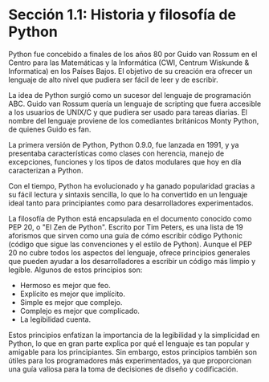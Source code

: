 # Sección 1.1: Historia y filosofía de Python

Python fue concebido a finales de los años 80 por Guido van Rossum en el Centro para las Matemáticas y la Informática (CWI, Centrum Wiskunde & Informatica) en los Países Bajos. El objetivo de su creación era ofrecer un lenguaje de alto nivel que pudiera ser fácil de leer y de escribir.

La idea de Python surgió como un sucesor del lenguaje de programación ABC. Guido van Rossum quería un lenguaje de scripting que fuera accesible a los usuarios de UNIX/C y que pudiera ser usado para tareas diarias. El nombre del lenguaje proviene de los comediantes británicos Monty Python, de quienes Guido es fan.

La primera versión de Python, Python 0.9.0, fue lanzada en 1991, y ya presentaba características como clases con herencia, manejo de excepciones, funciones y los tipos de datos modulares que hoy en día caracterizan a Python.

Con el tiempo, Python ha evolucionado y ha ganado popularidad gracias a su fácil lectura y sintaxis sencilla, lo que lo ha convertido en un lenguaje ideal tanto para principiantes como para desarrolladores experimentados.

La filosofía de Python está encapsulada en el documento conocido como PEP 20, o "El Zen de Python". Escrito por Tim Peters, es una lista de 19 aforismos que sirven como una guía de cómo escribir código Pythonic (código que sigue las convenciones y el estilo de Python). Aunque el PEP 20 no cubre todos los aspectos del lenguaje, ofrece principios generales que pueden ayudar a los desarrolladores a escribir un código más limpio y legible. Algunos de estos principios son:

- Hermoso es mejor que feo.
- Explícito es mejor que implícito.
- Simple es mejor que complejo.
- Complejo es mejor que complicado.
- La legibilidad cuenta.

Estos principios enfatizan la importancia de la legibilidad y la simplicidad en Python, lo que en gran parte explica por qué el lenguaje es tan popular y amigable para los principiantes. Sin embargo, estos principios también son útiles para los programadores más experimentados, ya que proporcionan una guía valiosa para la toma de decisiones de diseño y codificación.